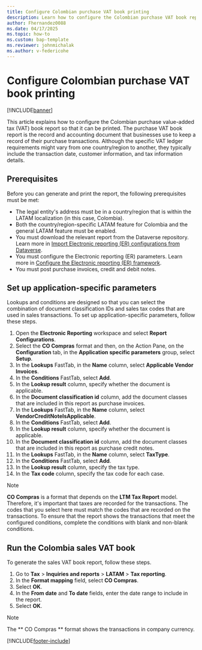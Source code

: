 ```yaml
---
title: Configure Colombian purchase VAT book printing
description: Learn how to configure the Colombian purchase VAT book report for printing.
author: Fhernandez0088
ms.date: 04/17/2025
ms.topic: how-to
ms.custom: bap-template
ms.reviewer: johnmichalak
ms.author: v-federicohe
---
```


# Configure Colombian purchase VAT book printing
	
[!INCLUDE[banner](../../includes/banner.md)]

This article explains how to configure the Colombian purchase value-added tax (VAT) book report so that it can be printed. The purchase VAT book report is the record and accounting document that businesses use to keep a record of their purchase transactions. Although the specific VAT ledger requirements might vary from one country/region to another, they typically include the transaction date, customer information, and tax information details.

## Prerequisites

Before you can generate and print the report, the following prerequisites must be met:

- The legal entity's address must be in a country/region that is within the LATAM localization (in this case, Colombia).
- Both the country/region-specific LATAM feature for Colombia and the general LATAM feature must be enabled.
- You must download the relevant report from the Dataverse repository. Learn more in [Import Electronic reporting (ER) configurations from Dataverse](../global/workspace/gsw-import-er-config-dataverse.md).
- You must configure the Electronic reporting (ER) parameters. Learn more in [Configure the Electronic reporting (ER) framework](../../../fin-ops-core/dev-itpro/analytics/electronic-reporting-er-configure-parameters.md).
- You must post purchase invoices, credit and debit notes.

## Set up application-specific parameters

Lookups and conditions are designed so that you can select the combination of document classification IDs and sales tax codes that are used in sales transactions. 
To set up application-specific parameters, follow these steps.

1. Open the **Electronic Reporting** workspace and select **Report Configurations**.
1. Select the **CO Compras** format and then, on the Action Pane, on the **Configuration** tab, in the **Application specific parameters** group, select **Setup**.
1. In the **Lookups** FastTab, in the **Name** column, select **Applicable Vendor Invoices**.
1. In the **Conditions** FastTab, select **Add**.
1. In the **Lookup result** column, specify whether the document is applicable.
1. In the **Document classification id** column, add the document classes that are included in this report as purchase invoices.
1. In the **Lookups** FastTab, in the **Name** column, select **VendorCreditNoteIsApplicable**.
1. In the **Conditions** FastTab, select **Add**.
1. In the **Lookup result** column, specify whether the document is applicable.
1. In the **Document classification id** column, add the document classes that are included in this report as purchase credit notes.
1. In the **Lookups** FastTab, in the **Name** column, select **TaxType**.
1. In the **Conditions** FastTab, select **Add**.
1. In the **Lookup result** column, specify the tax type.
1. In the **Tax code** column, specify the tax code for each case.

> [!NOTE]
> **CO Compras** is a format that depends on the **LTM Tax Report** model. Therefore, it's important that taxes are recorded for the transactions. The codes that you select here must match the codes that are recorded on the transactions. To ensure that the report shows the transactions that meet the configured conditions, complete the conditions with blank and non-blank conditions.

## Run the Colombia sales VAT book

To generate the sales VAT book report, follow these steps.

1. Go to **Tax** \> **Inquiries and reports** \> **LATAM** \> **Tax reporting**.
1. In the **Format mapping** field, select **CO Compras**.
1. Select **OK**.
1. In the **From date** and **To date** fields, enter the date range to include in the report.
1. Select **OK**.

> [!NOTE]
> The ** CO Compras ** format shows the transactions in company currency.

[!INCLUDE[footer-include](../../../includes/footer-banner.md)]

